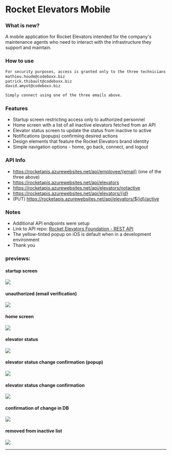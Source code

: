 # Rocket Elevators Mobile

### What is new?

A mobile application for Rocket Elevators intended for the company's maintenance agents who need to interact with the infrastructure they support and maintain.

### How to use

```bash
For security purposes, access is granted only to the three technicians (the graders):
mathieu.houde@codeboxx.biz
patrick.thibault@codeboxx.biz
david.amyot@codeboxx.biz

Simply connect using one of the three emails above.
```

### Features
- Startup screen restricting access only to authorized personnel
- Home screen with a list of all inactive elevators fetched from an API
- Elevator status screen to update the status from inactive to active
- Notifications (popups) confirming desired actions
- Design elements that feature the Rocket Elevators brand identity
- Simple navigation options - home, go back, connect, and logout

### API Info
- https://rocketapis.azurewebsites.net/api/employee/{email} (one of the three above)
- https://rocketapis.azurewebsites.net/api/elevators
- https://rocketapis.azurewebsites.net/api/elevators/notactive
- https://rocketapis.azurewebsites.net/api/elevators/{id}
- (PUT) https://rocketapis.azurewebsites.net/api/elevators/${id}/active

### Notes
- Additional API endpoints were setup
- Link to API repo: [Rocket Elevators Foundation - REST API](https://github.com/starshyp/Rocket-Elevators-Foundation-REST-API)
- The yellow-tinted popup on iOS is default when in a development environment
- Thank you

### previews:
#### startup screen
![](https://lh3.googleusercontent.com/pw/AM-JKLUDtUYt47i9RpyayFpb6np-mnwnbd3CWiDr4lyr5K8pnBqL4s9yiZ3JsFMxpiLU5kI_jqKqHQbyj64lowh95EKjp3gpcz7I-9ZfSfJS-CV6ZTV6itME-XlkebQ89RnmYxGnZVjxiUaUnZis3uXUbj4p=w830-h888-no?authuser=0)

#### unauthorized (email verification)
![](https://lh3.googleusercontent.com/pw/AM-JKLW2IexacNSQFUj-cxYfsWzbnI54nRpYS25jXSXaw06GkoZVPmN08xTWdLiENYnzo7xOGMkkRc6sxNBc0N_1CMg7VvESro-OAngtPVpwjvqt_MVCBa7-M1aiYzfwJ4bcSHzywySp37tjRwJvD-6yk0dJ=w835-h890-no?authuser=0)

#### home screen
![](https://lh3.googleusercontent.com/pw/AM-JKLW1WiDQYnjnqVU-vnVqWp7AvjD2Gd7eNxJCJDEbeBv1kap8BIuEXHunCA0XrRhB7IHKe9-tCxciJSkgnzh4auhwKeCpp4A644-YrdrXYALNR34AcP6wbi5PFbcepwI4Tbg9AU2WltGAH7QmM2RSc47A=w832-h892-no?authuser=0)

#### elevator status
![](https://lh3.googleusercontent.com/pw/AM-JKLUYF0jVwzxs2XWNTUbPpkSn8M1Ke68Kw86j0EyzmvTEcHRYMzcwYJXyh7Zqam9zeVwskwC9E8AIljETf0NH5bWb3xNBS-PUn7CQAaMK3mXkI9D0sP4LihHXnlpnF1k5H2_BB5mo60sTrO-ZjnuBUGsV=w834-h892-no?authuser=0)

#### elevator status change confirmation (popup)
![](https://lh3.googleusercontent.com/pw/AM-JKLXmwwgTmAHjHVN23gOlbOFqyHPErS8MNzWKQY5YBvtchC98_yu5M3yY-VNFV6__l526SzwqYOmi86RDTjWf18EpL8NhSQFzUzyke-5lVfa5JTLSQow8WG6hg_Dz35CnUk0BiDAsd41RJxCVesu9hPUW=w837-h882-no?authuser=0)

#### elevator status change confirmation
![](https://lh3.googleusercontent.com/pw/AM-JKLXE714oQQ2Wwx_qBJxmKQCMQXqFH7oV47yWJ_nq5DsfwIvKrDPLeT4E8eJiH32nwCARsp2WB3llhSH30NLFlN6p8AdZKbIR102xKulmIXNC_OipdO6rLbzm5C4t1QOSlFikGO0F8COin-bdCjtVhUmr=w835-h894-no?authuser=0)

#### confirmation of change in DB
![](https://lh3.googleusercontent.com/pw/AM-JKLVyRC0V1R9x-sMOZDDSYXxMvKgf05r8mmeAXEF2DUEhLXvAy-UTVKVu9npuh9mfbQQSJV6EsEwFnIJPaNlY3aBxJ_wh-Em9bEWi4ooY3aBqF45Y_gLicE-oCaUeQ98iNnmExGxOA_lFa-QvlkxxYZW9=w443-h549-no?authuser=0)

#### removed from inactive list
![](https://lh3.googleusercontent.com/pw/AM-JKLUt6LrY5aFSLMVV_DYMchh-yKI92xigoBNlCxXgK_EC02x-weHq5mZKojAqN7ZDgUqys9AEj7n5ICDQ1i8WA0wAaO0fnpUeyJslsf458-A0AX-NrGMd5dD6qLOo3Iss7YNMSAzYZ2NyxYOwghpgdkI0=w836-h889-no?authuser=0)

----------------
